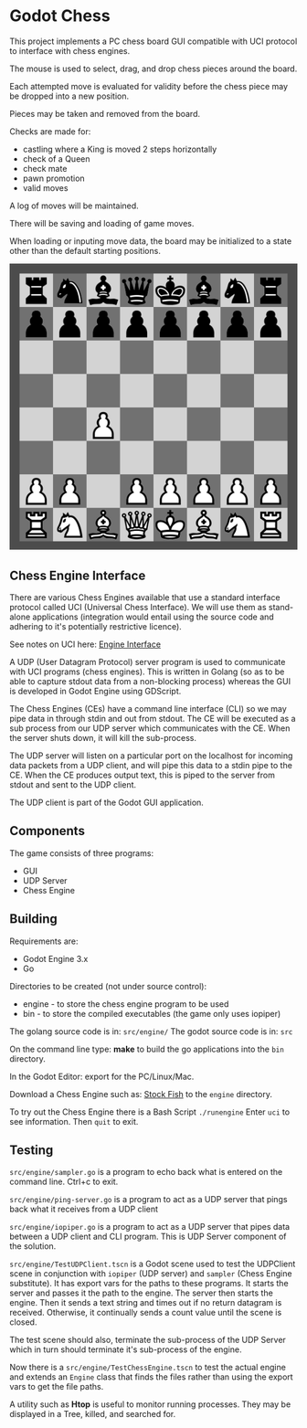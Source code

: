 # Godot Chess

This project implements a PC chess board GUI compatible with UCI protocol to interface with chess engines.

The mouse is used to select, drag, and drop chess pieces around the board.

Each attempted move is evaluated for validity before the chess piece may be dropped into a new position.

Pieces may be taken and removed from the board.

Checks are made for:
* castling where a King is moved 2 steps horizontally
* check of a Queen
* check mate
* pawn promotion
* valid moves

A log of moves will be maintained.

There will be saving and loading of game moves.

When loading or inputing move data, the board may be initialized to a state other than the default starting positions.

![The Board](social/board.png)

## Chess Engine Interface

There are various Chess Engines available that use a standard interface protocol called UCI (Universal Chess Interface). We will use them as stand-alone applications (integration would entail using the source code and adhering to it's potentially restrictive licence).

See notes on UCI here:  [Engine Interface](docs/engine-interface.txt)

A UDP (User Datagram Protocol) server program is used to communicate with UCI programs (chess engines). This is written in Golang (so as to be able to capture stdout data from a non-blocking process) whereas the GUI is developed in Godot Engine using GDScript.

The Chess Engines (CEs) have a command line interface (CLI) so we may pipe data in through stdin and out from stdout. The CE will be executed as a sub process from our UDP server which communicates with the CE. When the server shuts down, it will kill the sub-process.

The UDP server will listen on a particular port on the localhost for incoming data packets from a UDP client, and will pipe this data to a stdin pipe to the CE. When the CE produces output text, this is piped to the server from stdout and sent to the UDP client.

The UDP client is part of the Godot GUI application.

## Components
The game consists of three programs:
* GUI
* UDP Server
* Chess Engine

## Building
Requirements are:
* Godot Engine 3.x
* Go

Directories to be created (not under source control):
* engine - to store the chess engine program to be used
* bin - to store the compiled executables (the game only uses iopiper)

The golang source code is in: `src/engine/`
The godot source code is in: `src`

On the command line type: **make** to build the go applications into the `bin` directory.

In the Godot Editor: export for the PC/Linux/Mac.

Download a Chess Engine such as: [Stock Fish](https://stockfishchess.org/download/) to the `engine` directory.

To try out the Chess Engine there is a Bash Script `./runengine`
Enter `uci` to see information. Then `quit` to exit.

## Testing
`src/engine/sampler.go` is a program to echo back what is entered on the command line. Ctrl+c to exit.

`src/engine/ping-server.go` is a program to act as a UDP server that pings back what it receives from a UDP client

`src/engine/iopiper.go` is a program to act as a UDP server that pipes data between a UDP client and CLI program. This is UDP Server component of the solution.

`src/engine/TestUDPClient.tscn` is a Godot scene used to test the UDPClient scene in conjunction with `iopiper` (UDP server) and `sampler` (Chess Engine substitute). It has export vars for the paths to these programs. It starts the server and passes it the path to the engine. The server then starts the engine. Then it sends a text string and times out if no return datagram is received. Otherwise, it continually sends a count value until the scene is closed.

The test scene should also, terminate the sub-process of the UDP Server which in turn should terminate it's sub-process of the engine.

Now there is a `src/engine/TestChessEngine.tscn` to test the actual engine and extends an `Engine` class that finds the files rather than using the export vars to get the file paths.

A utility such as **Htop** is useful to monitor running processes. They may be displayed in a Tree, killed, and searched for.

